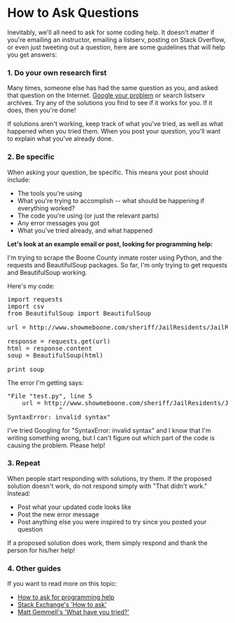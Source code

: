 # How to Ask Questions

Inevitably, we'll all need to ask for some coding help. It doesn't matter if you're emailing an instructor, emailing a listserv, posting on Stack Overflow, or even just tweeting out a question, here are some guidelines that will help you get answers:

### 1. Do your own research first
Many times, someone else has had the same question as you, and asked that question on the Internet. [Google your problem](http://knightlab.northwestern.edu/2014/03/13/googling-for-code-solutions-can-be-tricky-heres-how-to-get-started/) or search listserv archives. Try any of the solutions you find to see if it works for you. If it does, then you're done!

If solutions aren't working, keep track of what you've tried, as well as what happened when you tried them. When you post your question, you'll want to explain what you've already done.

### 2. Be specific
When asking your question, be specific. This means your post should include:

* The tools you're using
* What you're trying to accomplish -- what should be happening if everything worked?
* The code you're using (or just the relevant parts)
* Any error messages you got
* What you've tried already, and what happened

<b>Let's look at an example email or post, looking for programming help:</b>

I'm trying to scrape the Boone County inmate roster using Python, and the requests and BeautifulSoup packages. So far, I'm only trying to get requests and BeautifulSoup working.

Here's my code:
<pre>import requests
import csv
from BeautifulSoup import BeautifulSoup
 
url = http://www.showmeboone.com/sheriff/JailResidents/JailResidents.asp
 
response = requests.get(url)
html = response.content
soup = BeautifulSoup(html)
 
print soup</pre>

The error I'm getting says:
<pre>"File "test.py", line 5
    url = http://www.showmeboone.com/sheriff/JailResidents/JailResidents.asp
              ^
SyntaxError: invalid syntax"</pre>

I've tried Googling for "SyntaxError: invalid syntax" and I know that I'm writing something wrong, but I can't figure out which part of the code is causing the problem. Please help!

### 3. Repeat
When people start responding with solutions, try them. If the proposed solution doesn't work, do not respond simply with "That didn't work." Instead:

* Post what your updated code looks like
* Post the new error message
* Post anything else you were inspired to try since you posted your question

If a proposed solution does work, them simply respond and thank the person for his/her help!

### 4. Other guides
If you want to read more on this topic:

* [How to ask for programming help](http://codingkilledthecat.wordpress.com/2012/06/26/how-to-ask-for-programming-help/)
* [Stack Exchange's 'How to ask'](https://codereview.stackexchange.com/help/how-to-ask)
* [Matt Gemmell's 'What have you tried?'](http://mattgemmell.com/what-have-you-tried/)
